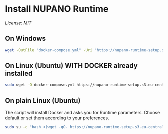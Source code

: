 # Install NUPANO Runtime 
*License: MIT*

## On Windows
```sh
wget -OutFile "docker-compose.yml" -Uri "https://nupano-runtime-setup.s3.eu-central-1.amazonaws.com/docker-compose.yml" | docker compose up -d
```

## On Linux (Ubuntu) WITH DOCKER already installed
```sh
sudo wget -O docker-compose.yml https://nupano-runtime-setup.s3.eu-central-1.amazonaws.com/docker-compose.yml && sudo docker compose up -d
```

## On plain Linux (Ubuntu)
The script will install Docker and asks you for Runtime parameters. Choose default or set them according to your preferences.
```sh
sudo su -c "bash <(wget -qO- https://nupano-runtime-setup.s3.eu-central-1.amazonaws.com/install.sh) latest" root
```
